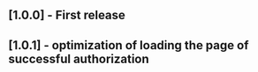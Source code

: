 ## [1.0.0] - First release
## [1.0.1] - optimization of loading the page of successful authorization